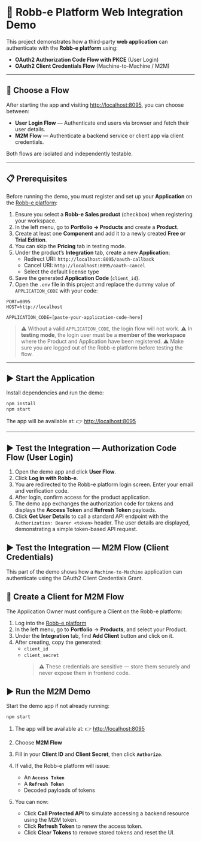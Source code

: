 # 🔐 Robb-e Platform Web Integration Demo

This project demonstrates how a third-party **web application** can authenticate with the **Robb-e platform** using:

- **OAuth2 Authorization Code Flow with PKCE** (User Login)
- **OAuth2 Client Credentials Flow** (Machine-to-Machine / M2M)

---

## 🧭 Choose a Flow

After starting the app and visiting [http://localhost:8095](http://localhost:8095), you can choose between:

- **User Login Flow** — Authenticate end users via browser and fetch their user details.
- **M2M Flow** — Authenticate a backend service or client app via client credentials.

Both flows are isolated and independently testable.

---

## 📋 Prerequisites

Before running the demo, you must register and set up your **Application** on the [Robb-e platform](https://www.robb-e.com):

1. Ensure you select a **Robb-e Sales product** (checkbox) when registering your workspace.
2. In the left menu, go to **Portfolio → Products** and create a **Product**.
3. Create at least one **Component** and add it to a newly created **Free or Trial Edition**.
4. You can skip the **Pricing** tab in testing mode.
5. Under the product’s **Integration** tab, create a new **Application**:
   - Redirect URI: `http://localhost:8095/oauth-callback`
   - Cancel URI: `http://localhost:8095/oauth-cancel`
   - Select the default license type
6. Save the generated **Application Code** (`client_id`).
7. Open the `.env` file in this project and replace the dummy value of `APPLICATION_CODE` with your code:

```env
PORT=8095
HOST=http://localhost

APPLICATION_CODE=[paste-your-application-code-here]

```

> ⚠️ Without a valid `APPLICATION_CODE`, the login flow will not work.
> ⚠️ In **testing mode**, the login user must be a **member of the workspace** where the Product and Application have been registered.
> ⚠️ Make sure you are logged out of the Robb-e platform before testing the flow.

---

## ▶️ Start the Application

Install dependencies and run the demo:

```bash
npm install
npm start
```

The app will be available at:
👉 [http://localhost:8095](http://localhost:8095)

---

## ▶️ Test the Integration — Authorization Code Flow (User Login)

1. Open the demo app and click **User Flow**.
1. Click **Log in with Robb-e**.
1. You are redirected to the Robb-e platform login screen. Enter your email and verification code.
1. After login, confirm access for the product application.
1. The demo app exchanges the authorization code for tokens and displays the **Access Token** and **Refresh Token** payloads.
1. Click **Get User Details** to call a standard API endpoint with the `Authorization: Bearer <token>` header.
   The user details are displayed, demonstrating a simple token-based API request.

## ▶️ Test the Integration — M2M Flow (Client Credentials)

This part of the demo shows how a `Machine-to-Machine` application can authenticate using the OAuth2 Client Credentials Grant.

## 🔧 Create a Client for M2M Flow

The Application Owner must configure a Client on the Robb-e platform:

1. Log into the [Robb-e platform](https://www.robb-e.com)
2. In the left menu, go to **Portfolio** → **Products**, and select your Product.
3. Under the **Integration** tab, find **Add Client** button and click on it.
4. After creating, copy the generated:
   - `client_id`
   - `client_secret`
     > ⚠️ These credentials are sensitive — store them securely and never expose them in frontend code.

## ▶️ Run the M2M Demo

Start the demo app if not already running:

```bash
npm start
```

1. The app will be available at:
   👉 [http://localhost:8095](http://localhost:8095)
2. Choose **M2M Flow**
3. Fill in your **Client ID** and **Client Secret**, then click **`Authorize`**.
4. If valid, the Robb-e platform will issue:
   - An **`Access Token`**
   - A **`Refresh Token`**
   - Decoded payloads of tokens

5. You can now:
   - Click **Call Protected API** to simulate accessing a backend resource using the M2M token.
   - Click **Refresh Token** to renew the access token.
   - Click **Clear Tokens** to remove stored tokens and reset the UI.
